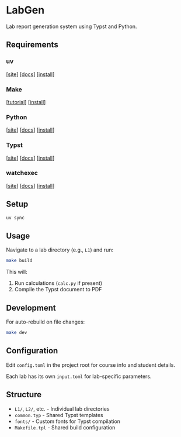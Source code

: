 # LabGen

Lab report generation system using Typst and Python.

## Requirements

### uv
[[site](https://astral.sh/uv)] [[docs](https://docs.astral.sh/uv/)] [[install](https://docs.astral.sh/uv/getting-started/installation/)]

### Make
[[tutorial](https://learnxinyminutes.com/make/)] [[install](https://itsfoss.com/make-command-not-found-ubuntu/)]

### Python
[[site](https://www.python.org/)] [[docs](https://docs.python.org/)] [[install](https://realpython.com/installing-python/)]

### Typst
[[site](https://typst.app/)] [[docs](https://typst.app/docs/)] [[install](https://github.com/typst/typst#installation)]

### watchexec
[[site](https://watchexec.github.io/)] [[docs](https://watchexec.github.io/)] [[install](https://github.com/watchexec/watchexec#install)]

## Setup

```bash
uv sync
```

## Usage

Navigate to a lab directory (e.g., `L1`) and run:

```bash
make build
```

This will:
1. Run calculations (`calc.py` if present)
2. Compile the Typst document to PDF

## Development

For auto-rebuild on file changes:

```bash
make dev
```

## Configuration

Edit `config.toml` in the project root for course info and student details.

Each lab has its own `input.toml` for lab-specific parameters.

## Structure

- `L1/`, `L2/`, etc. - Individual lab directories
- `common.typ` - Shared Typst templates
- `fonts/` - Custom fonts for Typst compilation
- `Makefile.tpl` - Shared build configuration

